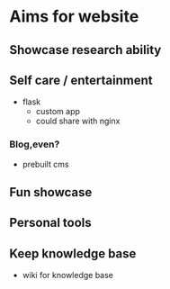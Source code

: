 # Aims for website

## Showcase research ability

## Self care / entertainment
- flask
  - custom app
  - could share with nginx
### Blog,even?
- prebuilt cms

## Fun showcase

## Personal tools

## Keep knowledge base
- wiki for knowledge base

